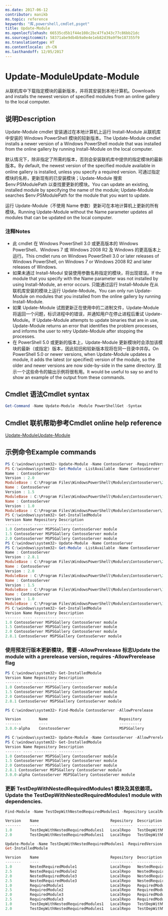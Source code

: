```yaml
---
ms.date: 2017-06-12
contributor: manikb
ms.topic: reference
keywords: "库,powershell,cmdlet,psget"
title: Update-Module
ms.openlocfilehash: 66535cd5b1f44e108c2bc47fa343c77c86bb21dc
ms.sourcegitcommit: 58371abe9db4b9a0e4e1eb82d39a9f9e187355f9
ms.translationtype: HT
ms.contentlocale: zh-CN
ms.lasthandoff: 12/05/2017
---
```

# <a name="update-module"></a><span data-ttu-id="77703-103">Update-Module</span><span class="sxs-lookup"><span data-stu-id="77703-103">Update-Module</span></span>

<span data-ttu-id="77703-104">从联机库中下载指定模块的最新版本，并将其安装到本地计算机。</span><span class="sxs-lookup"><span data-stu-id="77703-104">Downloads and installs the newest version of specified modules from an online gallery to the local computer.</span></span>

## <a name="description"></a><span data-ttu-id="77703-105">说明</span><span class="sxs-lookup"><span data-stu-id="77703-105">Description</span></span>

<span data-ttu-id="77703-106">Update-Module cmdlet 安装通过在本地计算机上运行 Install-Module 从联机库中安装的 Windows PowerShell 模块的较新版本。</span><span class="sxs-lookup"><span data-stu-id="77703-106">The Update-Module cmdlet installs a newer version of a Windows PowerShell module that was installed from the online gallery by running Install-Module on the local computer.</span></span>

<span data-ttu-id="77703-107">默认情况下，除非指定了所需的版本，否则会安装联机库中提供的指定模块的最新版本。</span><span class="sxs-lookup"><span data-stu-id="77703-107">By default, the newest version of the specified module available in online gallery is installed, unless you specify a required version.</span></span> <span data-ttu-id="77703-108">可通过指定模块的名称，更新现有的已安装模块；Update-Module 搜索 $env:PSModulePath 以查找要更新的模块。</span><span class="sxs-lookup"><span data-stu-id="77703-108">You can update an existing, installed module by specifying the name of the module; Update-Module searches $env:PSModulePath for the module that you want to update.</span></span>

<span data-ttu-id="77703-109">运行 Update-Module（不使用 Name 参数）更新可在本地计算机上更新的所有模块。</span><span class="sxs-lookup"><span data-stu-id="77703-109">Running Update-Module without the Name parameter updates all modules that can be updated on the local computer.</span></span>

### <a name="notes"></a><span data-ttu-id="77703-110">注释</span><span class="sxs-lookup"><span data-stu-id="77703-110">Notes</span></span>

- <span data-ttu-id="77703-111">此 cmdlet 在 Windows PowerShell 3.0 或更高版本的 Windows PowerShell、Windows 7 或 Windows 2008 R2 及 Windows 的更高版本上运行。</span><span class="sxs-lookup"><span data-stu-id="77703-111">This cmdlet runs on Windows PowerShell 3.0 or later releases of Windows PowerShell, on Windows 7 or Windows 2008 R2 and later releases of Windows.</span></span>
- <span data-ttu-id="77703-112">如果未通过 Install-Modul 安装使用参数名称指定的模块，将出现错误。</span><span class="sxs-lookup"><span data-stu-id="77703-112">If the module that you specify with the Name parameter was not installed by using Install-Module, an error occurs.</span></span> <span data-ttu-id="77703-113">只能通过运行 Install-Module 在从联机库安装的模块上运行 Update-Module。</span><span class="sxs-lookup"><span data-stu-id="77703-113">You can only run Update-Module on modules that you installed from the online gallery by running Install-Module.</span></span>
- <span data-ttu-id="77703-114">如果 Update-Module 试图更新正在使用中的二进制文件，Update-Module 将返回一个问题，标识进程中的错误，并通知用户在停止进程后重试 Update-Module。</span><span class="sxs-lookup"><span data-stu-id="77703-114">If Update-Module attempts to update binaries that are in use, Update-Module returns an error that identifies the problem processes, and informs the user to retry Update-Module after stopping the processes.</span></span>
- <span data-ttu-id="77703-115">在 PowerShell 5.0 或更新的版本上，Update-Module 更新模块时会添加该模块的最新（或指定）版本，因此较旧和较新版本现将在同一目录中并存。</span><span class="sxs-lookup"><span data-stu-id="77703-115">On PowerShell 5.0 or newer versions, when Update-Module updates a module, it adds the latest (or specified) version of the module, so the older and newer versions are now side-by-side in the same directory.</span></span> <span data-ttu-id="77703-116">显示一个这些命令的输出示例将很有用。</span><span class="sxs-lookup"><span data-stu-id="77703-116">It would be useful to say so and to show an example of the output from these commands.</span></span>


## <a name="cmdlet-syntax"></a><span data-ttu-id="77703-117">Cmdlet 语法</span><span class="sxs-lookup"><span data-stu-id="77703-117">Cmdlet syntax</span></span>
```powershell
Get-Command -Name Update-Module -Module PowerShellGet -Syntax
```

## <a name="cmdlet-online-help-reference"></a><span data-ttu-id="77703-118">Cmdlet 联机帮助参考</span><span class="sxs-lookup"><span data-stu-id="77703-118">Cmdlet online help reference</span></span>

[<span data-ttu-id="77703-119">Update-Module</span><span class="sxs-lookup"><span data-stu-id="77703-119">Update-Module</span></span>](http://go.microsoft.com/fwlink/?LinkID=398576)


## <a name="example-commands"></a><span data-ttu-id="77703-120">示例命令</span><span class="sxs-lookup"><span data-stu-id="77703-120">Example commands</span></span>

```powershell
PS C:\windows\system32> Update-Module -Name ContosoServer -RequiredVersion 1.5
PS C:\windows\system32> Get-Module -ListAvailable -Name ContosoServer | Format-List Name,Version,ModuleBase
Name : ContosoServer
Version : 2.0
ModuleBase : C:\Program Files\WindowsPowerShell\Modules\ContosoServer\2.0
Name : ContosoServer
Version : 1.5
ModuleBase : C:\Program Files\WindowsPowerShell\Modules\ContosoServer\1.5
Name : ContosoServer
Version : 1.0
ModuleBase : C:\Program Files\WindowsPowerShell\Modules\ContosoServer\1.0
PS C:\windows\system32> Get-InstalledModule
Version Name Repository Description
------- ---- ---------- -----------
1.0 ContosoServer MSPSGallery ContosoServer module
1.5 ContosoServer MSPSGallery ContosoServer module
2.0 ContosoServer MSPSGallery ContosoServer module
PS C:\windows\system32> Update-Module -Name ContosoServer
PS C:\windows\system32> Get-Module -ListAvailable -Name ContosoServer | Format-List Name,Version,ModuleBase
Name : ContosoServer
Version : 2.8.1
ModuleBase : C:\Program Files\WindowsPowerShell\Modules\ContosoServer\2.8.1
Name : ContosoServer
Version : 2.0
ModuleBase : C:\Program Files\WindowsPowerShell\Modules\ContosoServer\2.0
Name : ContosoServer
Version : 1.5
ModuleBase : C:\Program Files\WindowsPowerShell\Modules\ContosoServer\1.5
Name : ContosoServer
Version : 1.0
ModuleBase : C:\Program Files\WindowsPowerShell\Modules\ContosoServer\1.0
PS C:\windows\system32> Get-InstalledModule
Version Name Repository Description
------- ---- ---------- -----------
1.0 ContosoServer MSPSGallery ContosoServer module
1.5 ContosoServer MSPSGallery ContosoServer module
2.0 ContosoServer MSPSGallery ContosoServer module
2.8.1 ContosoServer MSPSGallery ContosoServer module
```

### <a name="update-the-module-with-a-prerelease-version-requires--allowprerelease-flag"></a><span data-ttu-id="77703-121">使用预发行版本更新模块，需要 -AllowPrerelease 标志</span><span class="sxs-lookup"><span data-stu-id="77703-121">Update the module with a prerelease version, requires -AllowPrerelease flag</span></span>
```powershell
PS C:\windows\system32> Get-InstalledModule
Version Name Repository Description
------- ---- ---------- -----------
1.0 ContosoServer MSPSGallery ContosoServer module
1.5 ContosoServer MSPSGallery ContosoServer module
2.0 ContosoServer MSPSGallery ContosoServer module
2.8.1 ContosoServer MSPSGallery ContosoServer module

PS C:\windows\system32> Find-Module ContosoServer -AllowPrerelease

Version        Name                                Repository           Description
-------        ----                                ----------           -----------
3.0.0-alpha    ConstosoServer                      MSPSGallery          The PowerShell Contoso Server deployment tools...

PS C:\windows\system32> Update-Module -Name ContosoServer -AllowPrerelease
PS C:\windows\system32> Get-InstalledModule
Version Name Repository Description
------- ---- ---------- -----------
1.0 ContosoServer MSPSGallery ContosoServer module
1.5 ContosoServer MSPSGallery ContosoServer module
2.0 ContosoServer MSPSGallery ContosoServer module
2.8.1 ContosoServer MSPSGallery ContosoServer module
3.0.0-alpha ContosoServer MSPSGallery ContosoServer module

```


### <a name="update-the-testdepwithnestedrequiredmodules1-module-with-dependencies"></a><span data-ttu-id="77703-122">更新 TestDepWithNestedRequiredModules1 模块及其依赖项。</span><span class="sxs-lookup"><span data-stu-id="77703-122">Update the TestDepWithNestedRequiredModules1 module with dependencies.</span></span>
```powershell
Find-Module -Name TestDepWithNestedRequiredModules1 -Repository LocalRepo -AllVersions

Version    Name                                Repository  Description
-------    ----                                ----------  -----------
1.0        TestDepWithNestedRequiredModules1   LocalRepo   TestDepWithNestedRequiredModules1 module
2.0        TestDepWithNestedRequiredModules1   LocalRepo   TestDepWithNestedRequiredModules1 module

Update-Module -Name TestDepWithNestedRequiredModules1 -RequiredVersion 2.0
Get-InstalledModule

Version    Name                                Repository  Description
-------    ----                                ----------  -----------
1.0        NestedRequiredModule1               LocalRepo   NestedRequiredModule1 module
2.5        NestedRequiredModule2               LocalRepo   NestedRequiredModule2 module
2.0        NestedRequiredModule3               LocalRepo   NestedRequiredModule3 module
2.5        NestedRequiredModule3               LocalRepo   NestedRequiredModule3 module
1.0        RequiredModule1                     LocalRepo   RequiredModule1 module
2.5        RequiredModule2                     LocalRepo   RequiredModule2 module
2.0        RequiredModule3                     LocalRepo   RequiredModule3 module
2.5        RequiredModule3                     LocalRepo   RequiredModule3 module
1.0        TestDepWithNestedRequiredModules1   LocalRepo   TestDepWithNestedRequiredModules1 module
2.0        TestDepWithNestedRequiredModules1   LocalRepo   TestDepWithNestedRequiredModules1 module



```

